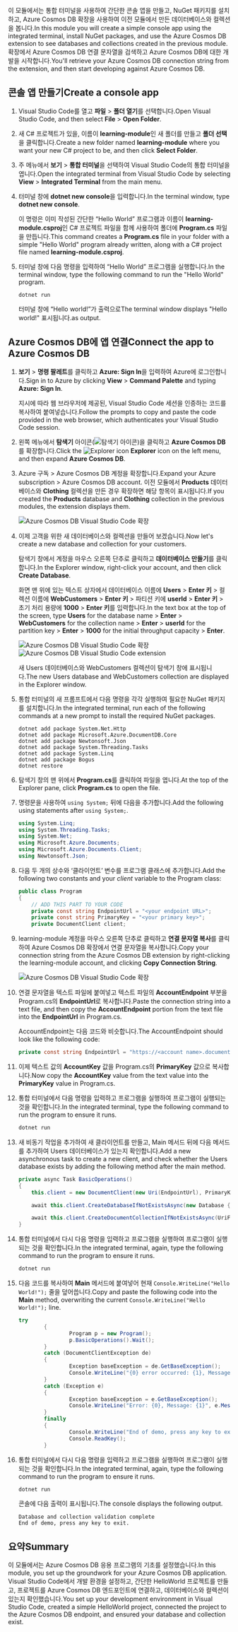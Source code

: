 <span data-ttu-id="1f5e3-101">이 모듈에서는 통합 터미널을 사용하여 간단한 콘솔 앱을 만들고, NuGet 패키지를 설치하고, Azure Cosmos DB 확장을 사용하여 이전 모듈에서 만든 데이터베이스와 컬렉션을 봅니다.</span><span class="sxs-lookup"><span data-stu-id="1f5e3-101">In this module you will create a simple console app using the integrated terminal, install NuGet packages, and use the Azure Cosmos DB extension to see databases and collections created in the previous module.</span></span> <span data-ttu-id="1f5e3-102">확장에서 Azure Cosmos DB 연결 문자열을 검색하고 Azure Cosmos DB에 대한 개발을 시작합니다.</span><span class="sxs-lookup"><span data-stu-id="1f5e3-102">You'll retrieve your Azure Cosmos DB connection string from the extension, and then start developing against Azure Cosmos DB.</span></span> 

## <a name="create-a-console-app"></a><span data-ttu-id="1f5e3-103">콘솔 앱 만들기</span><span class="sxs-lookup"><span data-stu-id="1f5e3-103">Create a console app</span></span>

1. <span data-ttu-id="1f5e3-104">Visual Studio Code를 열고 **파일** > **폴더 열기**를 선택합니다.</span><span class="sxs-lookup"><span data-stu-id="1f5e3-104">Open Visual Studio Code, and then select **File** > **Open Folder**.</span></span>

2. <span data-ttu-id="1f5e3-105">새 C# 프로젝트가 있을, 이름이 **learning-module**인 새 폴더를 만들고 **폴더 선택**을 클릭합니다.</span><span class="sxs-lookup"><span data-stu-id="1f5e3-105">Create a new folder named **learning-module** where you want your new C# project to be, and then click **Select Folder**.</span></span>

2. <span data-ttu-id="1f5e3-106">주 메뉴에서 **보기** > **통합 터미널**을 선택하여 Visual Studio Code의 통합 터미널을 엽니다.</span><span class="sxs-lookup"><span data-stu-id="1f5e3-106">Open the integrated terminal from Visual Studio Code by selecting **View** > **Integrated Terminal** from the main menu.</span></span>

3. <span data-ttu-id="1f5e3-107">터미널 창에 **dotnet new console**을 입력합니다.</span><span class="sxs-lookup"><span data-stu-id="1f5e3-107">In the terminal window, type **dotnet new console**.</span></span>

    <span data-ttu-id="1f5e3-108">이 명령은 이미 작성된 간단한 “Hello World” 프로그램과 이름이 **learning-module.csproj**인 C# 프로젝트 파일을 함께 사용하여 폴더에 **Program.cs** 파일을 만듭니다.</span><span class="sxs-lookup"><span data-stu-id="1f5e3-108">This command creates a **Program.cs** file in your folder with a simple "Hello World" program already written, along with a C# project file named **learning-module.csproj**.</span></span>

4. <span data-ttu-id="1f5e3-109">터미널 창에 다음 명령을 입력하여 “Hello World” 프로그램을 실행합니다.</span><span class="sxs-lookup"><span data-stu-id="1f5e3-109">In the terminal window, type the following command to run the "Hello World" program.</span></span> 

    ```
    dotnet run
    ```

    <span data-ttu-id="1f5e3-110">터미널 창에 “Hello world!”가 출력으로</span><span class="sxs-lookup"><span data-stu-id="1f5e3-110">The terminal window displays "Hello world!"</span></span> <span data-ttu-id="1f5e3-111">표시됩니다.</span><span class="sxs-lookup"><span data-stu-id="1f5e3-111">as output.</span></span>

## <a name="connect-the-app-to-azure-cosmos-db"></a><span data-ttu-id="1f5e3-112">Azure Cosmos DB에 앱 연결</span><span class="sxs-lookup"><span data-stu-id="1f5e3-112">Connect the app to Azure Cosmos DB</span></span>

1. <span data-ttu-id="1f5e3-113">**보기** > **명령 팔레트**를 클릭하고 **Azure: Sign In**을 입력하여 Azure에 로그인합니다.</span><span class="sxs-lookup"><span data-stu-id="1f5e3-113">Sign in to Azure by clicking **View** > **Command Palette** and typing **Azure: Sign In**.</span></span>

    <span data-ttu-id="1f5e3-114">지시에 따라 웹 브라우저에 제공된, Visual Studio Code 세션을 인증하는 코드를 복사하여 붙여넣습니다.</span><span class="sxs-lookup"><span data-stu-id="1f5e3-114">Follow the prompts to copy and paste the code provided in the web browser, which authenticates your Visual Studio Code session.</span></span>

2. <span data-ttu-id="1f5e3-115">왼쪽 메뉴에서 **탐색기** 아이콘(![탐색기 아이콘](../media/2-setup/visual-studio-code-explorer-icon.png))을 클릭하고 **Azure Cosmos DB**를 확장합니다.</span><span class="sxs-lookup"><span data-stu-id="1f5e3-115">Click the ![Explorer icon](../media/2-setup/visual-studio-code-explorer-icon.png) **Explorer** icon on the left menu, and then expand **Azure Cosmos DB**.</span></span>

3. <span data-ttu-id="1f5e3-116">Azure 구독 > Azure Cosmos DB 계정을 확장합니다.</span><span class="sxs-lookup"><span data-stu-id="1f5e3-116">Expand your Azure subscription > Azure Cosmos DB account.</span></span> <span data-ttu-id="1f5e3-117">이전 모듈에서 **Products** 데이터베이스와 **Clothing** 컬렉션을 만든 경우 확장하면 해당 항목이 표시됩니다.</span><span class="sxs-lookup"><span data-stu-id="1f5e3-117">If you created the **Products** database and **Clothing** collection in the previous modules, the extension displays them.</span></span>

   ![Azure Cosmos DB Visual Studio Code 확장](../media/2-setup/azure-cosmos-db-vs-code-extension.png) 

4. <span data-ttu-id="1f5e3-119">이제 고객을 위한 새 데이터베이스와 컬렉션을 만들어 보겠습니다.</span><span class="sxs-lookup"><span data-stu-id="1f5e3-119">Now let's create a new database and collection for your customers.</span></span>

    <span data-ttu-id="1f5e3-120">탐색기 창에서 계정을 마우스 오른쪽 단추로 클릭하고 **데이터베이스 만들기**를 클릭합니다.</span><span class="sxs-lookup"><span data-stu-id="1f5e3-120">In the Explorer window, right-click your account, and then click **Create Database**.</span></span> 
    
    <span data-ttu-id="1f5e3-121">화면 맨 위에 있는 텍스트 상자에서 데이터베이스 이름에 **Users** > **Enter 키** > 컬렉션 이름에 **WebCustomers** > **Enter 키** > 파티션 키에 **userId** > **Enter 키** > 초기 처리 용량에 **1000** > **Enter 키**를 입력합니다.</span><span class="sxs-lookup"><span data-stu-id="1f5e3-121">In the text box at the top of the screen, type **Users** for the database name > **Enter** > **WebCustomers** for the collection name > **Enter** > **userId** for the partition key > **Enter** > **1000** for the initial throughput capacity > **Enter**.</span></span>

    <span data-ttu-id="1f5e3-122">![Azure Cosmos DB Visual Studio Code 확장](../media/2-setup/vs-code-azure-cosmos-db-extension.gif) <!--Retake on fresh machine without the other subscriptions showing--></span><span class="sxs-lookup"><span data-stu-id="1f5e3-122">![Azure Cosmos DB Visual Studio Code extension](../media/2-setup/vs-code-azure-cosmos-db-extension.gif) <!--Retake on fresh machine without the other subscriptions showing--></span></span>

    <span data-ttu-id="1f5e3-123">새 Users 데이터베이스와 WebCustomers 컬렉션이 탐색기 창에 표시됩니다.</span><span class="sxs-lookup"><span data-stu-id="1f5e3-123">The new Users database and WebCustomers collection are displayed in the Explorer window.</span></span>

5. <span data-ttu-id="1f5e3-124">통합 터미널의 새 프롬프트에서 다음 명령을 각각 실행하여 필요한 NuGet 패키지를 설치합니다.</span><span class="sxs-lookup"><span data-stu-id="1f5e3-124">In the integrated terminal, run each of the following commands at a new prompt to install the required NuGet packages.</span></span>

    ```
    dotnet add package System.Net.Http
    dotnet add package Microsoft.Azure.DocumentDB.Core
    dotnet add package Newtonsoft.Json
    dotnet add package System.Threading.Tasks
    dotnet add package System.Linq
    dotnet add package Bogus
    dotnet restore
    ```

6. <span data-ttu-id="1f5e3-125">탐색기 창의 맨 위에서 **Program.cs**를 클릭하여 파일을 엽니다.</span><span class="sxs-lookup"><span data-stu-id="1f5e3-125">At the top of the Explorer pane, click **Program.cs** to open the file.</span></span>

7. <span data-ttu-id="1f5e3-126">명령문을 사용하여 `using System;` 뒤에 다음을 추가합니다.</span><span class="sxs-lookup"><span data-stu-id="1f5e3-126">Add the following using statements after `using System;`.</span></span>

    ```csharp
    using System.Linq;
    using System.Threading.Tasks;
    using System.Net;
    using Microsoft.Azure.Documents;
    using Microsoft.Azure.Documents.Client;
    using Newtonsoft.Json;
    ```

8. <span data-ttu-id="1f5e3-127">다음 두 개의 상수와 ‘클라이언트’ 변수를 프로그램 클래스에 추가합니다.</span><span class="sxs-lookup"><span data-stu-id="1f5e3-127">Add the following two constants and your *client* variable to the Program class:</span></span>

    ```csharp
    public class Program
    {
        // ADD THIS PART TO YOUR CODE
        private const string EndpointUrl = "<your endpoint URL>";
        private const string PrimaryKey = "<your primary key>";
        private DocumentClient client;
    ```

    <!--TODO: Use more secure method-->

9. <span data-ttu-id="1f5e3-128">learning-module 계정을 마우스 오른쪽 단추로 클릭하고 **연결 문자열 복사**를 클릭하여 Azure Cosmos DB 확장에서 연결 문자열을 복사합니다.</span><span class="sxs-lookup"><span data-stu-id="1f5e3-128">Copy your connection string from the Azure Cosmos DB extension by right-clicking the learning-module account, and clicking **Copy Connection String**.</span></span>

    ![Azure Cosmos DB Visual Studio Code 확장](../media/2-setup/vs-code-copy-connection-string.gif) 

10. <span data-ttu-id="1f5e3-130">연결 문자열을 텍스트 파일에 붙여넣고 텍스트 파일의 **AccountEndpoint** 부분을 Program.cs의 **EndpointUrl**로 복사합니다.</span><span class="sxs-lookup"><span data-stu-id="1f5e3-130">Paste the connection string into a text file, and then copy the **AccountEndpoint** portion from the text file into the **EndpointUrl** in Program.cs.</span></span>

    <span data-ttu-id="1f5e3-131">AccountEndpoint는 다음 코드와 비슷합니다.</span><span class="sxs-lookup"><span data-stu-id="1f5e3-131">The AccountEndpoint should look like the following code:</span></span>

    ```csharp
    private const string EndpointUrl = "https://<account name>.documents.azure.com:443/;
    ```

12. <span data-ttu-id="1f5e3-132">이제 텍스트 값의 **AccountKey** 값을 Program.cs의 **PrimaryKey** 값으로 복사합니다.</span><span class="sxs-lookup"><span data-stu-id="1f5e3-132">Now copy the **AccountKey** value from the text value into the **PrimaryKey** value in Program.cs.</span></span>

12. <span data-ttu-id="1f5e3-133">통합 터미널에서 다음 명령을 입력하고 프로그램을 실행하여 프로그램이 실행되는 것을 확인합니다.</span><span class="sxs-lookup"><span data-stu-id="1f5e3-133">In the integrated terminal, type the following command to run the program to ensure it runs.</span></span>

    ```csharp
    dotnet run
    ```

13. <span data-ttu-id="1f5e3-134">새 비동기 작업을 추가하여 새 클라이언트를 만들고, Main 메서드 뒤에 다음 메서드를 추가하여 Users 데이터베이스가 있는지 확인합니다.</span><span class="sxs-lookup"><span data-stu-id="1f5e3-134">Add a new asynchronous task to create a new client, and check whether the Users database exists by adding the following method after the main method.</span></span>
    
    ```csharp
    private async Task BasicOperations()
    {
        this.client = new DocumentClient(new Uri(EndpointUrl), PrimaryKey);

        await this.client.CreateDatabaseIfNotExistsAsync(new Database { Id = "Users" });

        await this.client.CreateDocumentCollectionIfNotExistsAsync(UriFactory.CreateDatabaseUri("Users"), new DocumentCollection { Id = "WebCustomers" });
    }
    ```

14. <span data-ttu-id="1f5e3-135">통합 터미널에서 다시 다음 명령을 입력하고 프로그램을 실행하여 프로그램이 실행되는 것을 확인합니다.</span><span class="sxs-lookup"><span data-stu-id="1f5e3-135">In the integrated terminal, again, type the following command to run the program to ensure it runs.</span></span>

    ```csharp
    dotnet run
    ```

15. <span data-ttu-id="1f5e3-136">다음 코드를 복사하여 **Main** 메서드에 붙여넣어 현재 `Console.WriteLine("Hello World!");` 줄을 덮어씁니다.</span><span class="sxs-lookup"><span data-stu-id="1f5e3-136">Copy and paste the following code into the **Main** method, overwriting the current `Console.WriteLine("Hello World!");` line.</span></span>

    ```csharp
    try
            {
                    Program p = new Program();
                    p.BasicOperations().Wait();
            }
            catch (DocumentClientException de)
            {
                    Exception baseException = de.GetBaseException();
                    Console.WriteLine("{0} error occurred: {1}, Message: {2}", de.StatusCode, de.Message, baseException.Message);
            }
            catch (Exception e)
            {
                    Exception baseException = e.GetBaseException();
                    Console.WriteLine("Error: {0}, Message: {1}", e.Message, baseException.Message);
            }
            finally
            {
                    Console.WriteLine("End of demo, press any key to exit.");
                    Console.ReadKey();
            }
    ```

16. <span data-ttu-id="1f5e3-137">통합 터미널에서 다시 다음 명령을 입력하고 프로그램을 실행하여 프로그램이 실행되는 것을 확인합니다.</span><span class="sxs-lookup"><span data-stu-id="1f5e3-137">In the integrated terminal, again, type the following command to run the program to ensure it runs.</span></span>

    ```csharp
    dotnet run
    ```

    <span data-ttu-id="1f5e3-138">콘솔에 다음 출력이 표시됩니다.</span><span class="sxs-lookup"><span data-stu-id="1f5e3-138">The console displays the following output.</span></span>
    
    ```
    Database and collection validation complete
    End of demo, press any key to exit.
    ```

## <a name="summary"></a><span data-ttu-id="1f5e3-139">요약</span><span class="sxs-lookup"><span data-stu-id="1f5e3-139">Summary</span></span>

<span data-ttu-id="1f5e3-140">이 모듈에서는 Azure Cosmos DB 응용 프로그램의 기초를 설정했습니다.</span><span class="sxs-lookup"><span data-stu-id="1f5e3-140">In this module, you set up the groundwork for your Azure Cosmos DB application.</span></span> <span data-ttu-id="1f5e3-141">Visual Studio Code에서 개발 환경을 설정하고, 간단한 HelloWorld 프로젝트를 만들고, 프로젝트를 Azure Cosmos DB 엔드포인트에 연결하고, 데이터베이스와 컬렉션이 있는지 확인했습니다.</span><span class="sxs-lookup"><span data-stu-id="1f5e3-141">You set up your development environment in Visual Studio Code, created a simple HelloWorld project, connected the project to the Azure Cosmos DB endpoint, and ensured your database and collection exist.</span></span>